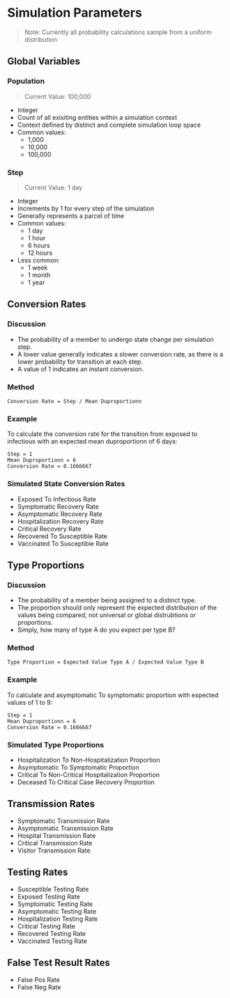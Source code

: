 # Simulation Parameters

> Note: Currently all probability calculations sample from a uniform distribution

## Global Variables

### Population

> Current Value: 100,000

- Integer
- Count of all exisiting entities within a simulation context
- Context defined by distinct and complete simulation loop space
- Common values: 
  - 1,000
  - 10,000
  - 100,000

### Step

> Current Value: 1 day

- Integer
- Increments by 1 for every step of the simulation
- Generally represents a parcel of time
- Common values: 
  - 1 day
  - 1 hour
  - 6 hours
  - 12 hours
- Less common:
  - 1 week
  - 1 month
  - 1 year

## Conversion Rates

### Discussion

- The probability of a member to undergo state change per simulation step.
- A lower value generally indicates a slower conversion rate, as there is a lower probability for transition at each step.
- A value of 1 indicates an instant conversion.

### Method

`Conversion Rate = Step / Mean Duproportionn`

### Example

To calculate the conversion rate for the transition from exposed to infectious with an expected mean duproportionn of 6 days:

```
Step = 1
Mean Duproportionn = 6
Conversion Rate = 0.1666667
```

### Simulated State Conversion Rates

- Exposed To Infectious Rate 
- Symptomatic Recovery Rate 
- Asymptomatic Recovery Rate 
- Hospitalization Recovery Rate 
- Critical Recovery Rate 
- Recovered To Susceptible Rate 
- Vaccinated To Susceptible Rate

## Type Proportions

### Discussion

- The probability of a member being assigned to a distinct type.
- The proportion should only represent the expected distribution of the values being compared, not universal or global distrubtions or proportions.
- Simply, how many of type A do you expect per type B?

### Method

`Type Proportion = Expected Value Type A / Expected Value Type B`

### Example

To calculate and asymptomatic To symptomatic proportion with expected values of 1 to 9:

```
Step = 1
Mean Duproportionn = 6
Conversion Rate = 0.1666667
```

### Simulated Type Proportions

- Hospitalization To Non-Hospitalization Proportion 
- Asymptomatic To Symptomatic Proportion 
- Critical To Non-Critical Hospitalization Proportion 
- Deceased To Critical Case Recovery Proportion 

## Transmission Rates
- Symptomatic Transmission Rate 
- Asymptomatic Transmission Rate 
- Hospital Transmission Rate 
- Critical Transmission Rate 
- Visitor Transmission Rate 

## Testing Rates
- Susceptible Testing Rate 
- Exposed Testing Rate 
- Symptomatic Testing Rate 
- Asymptomatic Testing Rate 
- Hospitalization Testing Rate 
- Critical Testing Rate 
- Recovered Testing Rate 
- Vaccinated Testing Rate 

## False Test Result Rates
- False Pos Rate 
- False Neg Rate 
